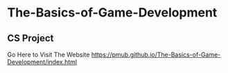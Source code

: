 # The-Basics-of-Game-Development
## CS Project
Go Here to Visit The Website https://pmub.github.io/The-Basics-of-Game-Development/index.html
